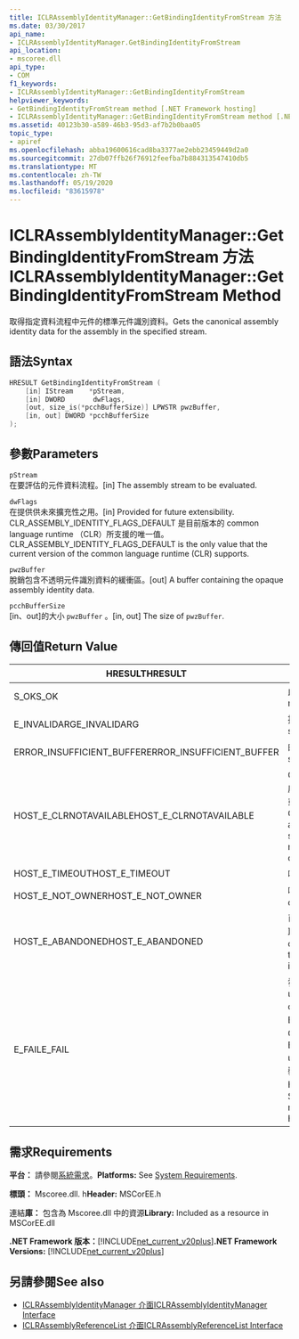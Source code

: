 ```yaml
---
title: ICLRAssemblyIdentityManager::GetBindingIdentityFromStream 方法
ms.date: 03/30/2017
api_name:
- ICLRAssemblyIdentityManager.GetBindingIdentityFromStream
api_location:
- mscoree.dll
api_type:
- COM
f1_keywords:
- ICLRAssemblyIdentityManager::GetBindingIdentityFromStream
helpviewer_keywords:
- GetBindingIdentityFromStream method [.NET Framework hosting]
- ICLRAssemblyIdentityManager::GetBindingIdentityFromStream method [.NET Framework hosting]
ms.assetid: 40123b30-a589-46b3-95d3-af7b2b0baa05
topic_type:
- apiref
ms.openlocfilehash: abba19600616cad8ba3377ae2ebb23459449d2a0
ms.sourcegitcommit: 27db07ffb26f76912feefba7b884313547410db5
ms.translationtype: MT
ms.contentlocale: zh-TW
ms.lasthandoff: 05/19/2020
ms.locfileid: "83615978"
---
```

# <a name="iclrassemblyidentitymanagergetbindingidentityfromstream-method"></a><span data-ttu-id="ae13e-102">ICLRAssemblyIdentityManager::GetBindingIdentityFromStream 方法</span><span class="sxs-lookup"><span data-stu-id="ae13e-102">ICLRAssemblyIdentityManager::GetBindingIdentityFromStream Method</span></span>
<span data-ttu-id="ae13e-103">取得指定資料流程中元件的標準元件識別資料。</span><span class="sxs-lookup"><span data-stu-id="ae13e-103">Gets the canonical assembly identity data for the assembly in the specified stream.</span></span>  
  
## <a name="syntax"></a><span data-ttu-id="ae13e-104">語法</span><span class="sxs-lookup"><span data-stu-id="ae13e-104">Syntax</span></span>  
  
```cpp  
HRESULT GetBindingIdentityFromStream (  
    [in] IStream    *pStream,  
    [in] DWORD       dwFlags,  
    [out, size_is(*pcchBufferSize)] LPWSTR pwzBuffer,  
    [in, out] DWORD *pcchBufferSize  
);  
```  
  
## <a name="parameters"></a><span data-ttu-id="ae13e-105">參數</span><span class="sxs-lookup"><span data-stu-id="ae13e-105">Parameters</span></span>  
 `pStream`  
 <span data-ttu-id="ae13e-106">在要評估的元件資料流程。</span><span class="sxs-lookup"><span data-stu-id="ae13e-106">[in] The assembly stream to be evaluated.</span></span>  
  
 `dwFlags`  
 <span data-ttu-id="ae13e-107">在提供供未來擴充性之用。</span><span class="sxs-lookup"><span data-stu-id="ae13e-107">[in] Provided for future extensibility.</span></span> <span data-ttu-id="ae13e-108">CLR_ASSEMBLY_IDENTITY_FLAGS_DEFAULT 是目前版本的 common language runtime （CLR）所支援的唯一值。</span><span class="sxs-lookup"><span data-stu-id="ae13e-108">CLR_ASSEMBLY_IDENTITY_FLAGS_DEFAULT is the only value that the current version of the common language runtime (CLR) supports.</span></span>  
  
 `pwzBuffer`  
 <span data-ttu-id="ae13e-109">脫銷包含不透明元件識別資料的緩衝區。</span><span class="sxs-lookup"><span data-stu-id="ae13e-109">[out] A buffer containing the opaque assembly identity data.</span></span>  
  
 `pcchBufferSize`  
 <span data-ttu-id="ae13e-110">[in、out]的大小 `pwzBuffer` 。</span><span class="sxs-lookup"><span data-stu-id="ae13e-110">[in, out] The size of `pwzBuffer`.</span></span>  
  
## <a name="return-value"></a><span data-ttu-id="ae13e-111">傳回值</span><span class="sxs-lookup"><span data-stu-id="ae13e-111">Return Value</span></span>  
  
|<span data-ttu-id="ae13e-112">HRESULT</span><span class="sxs-lookup"><span data-stu-id="ae13e-112">HRESULT</span></span>|<span data-ttu-id="ae13e-113">說明</span><span class="sxs-lookup"><span data-stu-id="ae13e-113">Description</span></span>|  
|-------------|-----------------|  
|<span data-ttu-id="ae13e-114">S_OK</span><span class="sxs-lookup"><span data-stu-id="ae13e-114">S_OK</span></span>|<span data-ttu-id="ae13e-115">此方法已成功傳回。</span><span class="sxs-lookup"><span data-stu-id="ae13e-115">The method returned successfully.</span></span>|  
|<span data-ttu-id="ae13e-116">E_INVALIDARG</span><span class="sxs-lookup"><span data-stu-id="ae13e-116">E_INVALIDARG</span></span>|<span data-ttu-id="ae13e-117">提供的 `pStream` 為 null。</span><span class="sxs-lookup"><span data-stu-id="ae13e-117">The supplied `pStream` is null.</span></span>|  
|<span data-ttu-id="ae13e-118">ERROR_INSUFFICIENT_BUFFER</span><span class="sxs-lookup"><span data-stu-id="ae13e-118">ERROR_INSUFFICIENT_BUFFER</span></span>|<span data-ttu-id="ae13e-119">的大小 `pwzBuffer` 太小。</span><span class="sxs-lookup"><span data-stu-id="ae13e-119">The size of `pwzBuffer` is too small.</span></span>|  
|<span data-ttu-id="ae13e-120">HOST_E_CLRNOTAVAILABLE</span><span class="sxs-lookup"><span data-stu-id="ae13e-120">HOST_E_CLRNOTAVAILABLE</span></span>|<span data-ttu-id="ae13e-121">CLR 尚未載入進程中，或 CLR 處於無法執行 managed 程式碼或成功處理呼叫的狀態。</span><span class="sxs-lookup"><span data-stu-id="ae13e-121">The CLR has not been loaded into a process, or the CLR is in a state in which it cannot run managed code or process the call successfully.</span></span>|  
|<span data-ttu-id="ae13e-122">HOST_E_TIMEOUT</span><span class="sxs-lookup"><span data-stu-id="ae13e-122">HOST_E_TIMEOUT</span></span>|<span data-ttu-id="ae13e-123">呼叫超時。</span><span class="sxs-lookup"><span data-stu-id="ae13e-123">The call timed out.</span></span>|  
|<span data-ttu-id="ae13e-124">HOST_E_NOT_OWNER</span><span class="sxs-lookup"><span data-stu-id="ae13e-124">HOST_E_NOT_OWNER</span></span>|<span data-ttu-id="ae13e-125">呼叫端沒有擁有鎖定。</span><span class="sxs-lookup"><span data-stu-id="ae13e-125">The caller does not own the lock.</span></span>|  
|<span data-ttu-id="ae13e-126">HOST_E_ABANDONED</span><span class="sxs-lookup"><span data-stu-id="ae13e-126">HOST_E_ABANDONED</span></span>|<span data-ttu-id="ae13e-127">已封鎖的執行緒或光纖在等候時取消了事件。</span><span class="sxs-lookup"><span data-stu-id="ae13e-127">An event was canceled while a blocked thread or fiber was waiting on it.</span></span>|  
|<span data-ttu-id="ae13e-128">E_FAIL</span><span class="sxs-lookup"><span data-stu-id="ae13e-128">E_FAIL</span></span>|<span data-ttu-id="ae13e-129">發生不明的嚴重失敗。</span><span class="sxs-lookup"><span data-stu-id="ae13e-129">An unknown catastrophic failure occurred.</span></span> <span data-ttu-id="ae13e-130">如果方法傳回 E_FAIL，就無法在進程內使用 CLR。</span><span class="sxs-lookup"><span data-stu-id="ae13e-130">If a method returns E_FAIL, the CLR is no longer usable within the process.</span></span> <span data-ttu-id="ae13e-131">對裝載方法的後續呼叫會傳回 HOST_E_CLRNOTAVAILABLE。</span><span class="sxs-lookup"><span data-stu-id="ae13e-131">Subsequent calls to hosting methods return HOST_E_CLRNOTAVAILABLE.</span></span>|  
  
## <a name="requirements"></a><span data-ttu-id="ae13e-132">需求</span><span class="sxs-lookup"><span data-stu-id="ae13e-132">Requirements</span></span>  
 <span data-ttu-id="ae13e-133">**平台：** 請參閱[系統需求](../../get-started/system-requirements.md)。</span><span class="sxs-lookup"><span data-stu-id="ae13e-133">**Platforms:** See [System Requirements](../../get-started/system-requirements.md).</span></span>  
  
 <span data-ttu-id="ae13e-134">**標頭：** Mscoree.dll. h</span><span class="sxs-lookup"><span data-stu-id="ae13e-134">**Header:** MSCorEE.h</span></span>  
  
 <span data-ttu-id="ae13e-135">連結**庫：** 包含為 Mscoree.dll 中的資源</span><span class="sxs-lookup"><span data-stu-id="ae13e-135">**Library:** Included as a resource in MSCorEE.dll</span></span>  
  
 <span data-ttu-id="ae13e-136">**.NET Framework 版本：**[!INCLUDE[net_current_v20plus](../../../../includes/net-current-v20plus-md.md)]</span><span class="sxs-lookup"><span data-stu-id="ae13e-136">**.NET Framework Versions:** [!INCLUDE[net_current_v20plus](../../../../includes/net-current-v20plus-md.md)]</span></span>  
  
## <a name="see-also"></a><span data-ttu-id="ae13e-137">另請參閱</span><span class="sxs-lookup"><span data-stu-id="ae13e-137">See also</span></span>

- [<span data-ttu-id="ae13e-138">ICLRAssemblyIdentityManager 介面</span><span class="sxs-lookup"><span data-stu-id="ae13e-138">ICLRAssemblyIdentityManager Interface</span></span>](iclrassemblyidentitymanager-interface.md)
- [<span data-ttu-id="ae13e-139">ICLRAssemblyReferenceList 介面</span><span class="sxs-lookup"><span data-stu-id="ae13e-139">ICLRAssemblyReferenceList Interface</span></span>](iclrassemblyreferencelist-interface.md)
